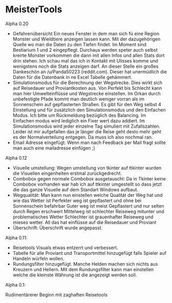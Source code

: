 # MeisterTools

Alpha 0.20

- Gefahrenübersicht
Ein neues Fenster in dem man sich fü eine Region Monster und Wieldtiere anzeigen lassen kann. Mit der dazugehörigen Quelle wo man die Daten zu den Tiefen findet. Im Moment sind Bestiarium 1 und 2 eingepflegt. Durchaus werden speter auch selbst kreirte Monster vorkommen die dann mit allen Infos und allen Stats dort drin stehen. Ich schau mal das ich in Kontakt mit Ulisses komme und wenigstens noch die Stats anzeigen darf. An dieser Stelle ein großes Dankeschön an /u/Panda50223 (reddit.com). Dieser hat unermüdlich die Daten für die Datenbank in ne Excel Tabelle gehämmert. 
- Simulationsmodus für die Berechnung der Wegstrecke. Dies wirkt sich auf Reisedauer und Proviantkosten aus. Von Perfekt bis Schlecht kann man hier Umwelteinflüsse und Wegstrecke einstellen. Im Orkan durch unbefestigte Pfade kommt man deutlich weniger vorran als im Sonnenschein auf gepflasterten Straßen. Es gibt für den Weg selbst 4 Einstellung und für zusätzlich den Simulationsmodus und den Einfachen Modus. Ich bitte um Rückmeldung bezüglich des Balancing. Im Einfachen modus wird lediglich ein Fixer wert dazu addiert. Im Simulationsmodus wird jeder einzelne Tag simuliert mit Zufallszahlen. Leider ist mir aufgefallen das je länger die Reise geht desto mehr geht es der Normalverteilung entgegen. Da muss ich also nochmal ran. 
- Email Adresse eingefügt. Wenn man nach Feedback per Mail fragt sollte man auch eine mailadresse einfügen ;)

Alpha 0.12

- Visuelle umstellung:
Wegen umstellung von tkinter auf ttkinter wurden die Visuellen eingenheiten erstmal zurückgedrecht. 
- Combobox gegen normale Combobox ausgetauscht:
Da in Tkinter keine Combobox vorhanden war hab ich auf ttkinter umgestellt so dass jetzt die das ganze Visuelle auf dem Standart      Windows aufbaut.
- Wegqualität:
Man kann nun einstellen welche Qualität der Weg hat und wie das Wetter ist
Perfekter weg ist gepflastert und ohne bei Sonnenschein befahrbar
Guter weg ist meist Gepflastert und nur selten durch Regen erschwert
Mittelweg ist schlechter Reiseweg mitunter und problematisches Wetter
Schlechter ist grauenhafter Reiseweg und mieses wetter. 
All das hat einflüsse auf die Reisedauer und Proviant
- Überschrift:
Überschrift wurde angepasst.


Alpha 0.11:

- Reisetools Visuals etwas entzerrt und verbessert.
- Tabelle für alle Proviant und Transportmittel hinzugefügt falls Spieler auf Handeln würfeln wollen. 
- Rundungsfilter hinzugefügt. Manche Helden machen sich nichts aus Kreuzern und Hellern. Mit dem Rundungsfilter kann man einstellen welche die kleinste Währung ist die angezeigt werden soll.




Alpha 0.1:

Rudimentärerer Beginn mit zaghaften Reisetools
